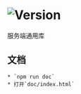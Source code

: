 # ![Version](https://img.shields.io/badge/version-13.160.45-green.svg)

服务端通用库

## 文档
    * `npm run doc`
    * 打开`doc/index.html`
